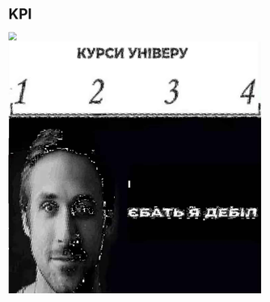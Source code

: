 # KPI

<img src="https://count.getloli.com/@Partur-dev?theme=moebooru">

<img src="./assets/img.png" width="500px">
